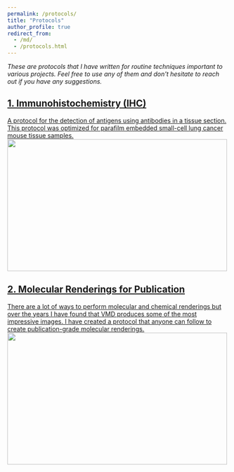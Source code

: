 ```yaml
---
permalink: /protocols/
title: "Protocols"
author_profile: true
redirect_from:
  - /md/
  - /protocols.html
---
```


<em>These are protocols that I have written for routine techniques important to various projects. Feel free to use any of them and don't hesitate to reach out if you have any suggestions.</em>

<h2><a href="/files/Protocols/IHC.pdf" target="_blank">1. Immunohistochemistry (IHC)</a></h2>
<a href="/files/Protocols/IHC.pdf" target="_blank">
A protocol for the detection of antigens using antibodies in a tissue section. This protocol was optimized for parafilm embedded small-cell lung cancer mouse tissue samples.<br/>
<img src='/~kastner/images/IHC.png' width='500' height='300'>
</a>

<h2><a href="/files/Protocols/Rendering_2019.pdf" target="_blank">2. Molecular Renderings for Publication</a></h2>
<a href="/files/Protocols/Rendering_2019.pdf" target="_blank">
There are a lot of ways to perform molecular and chemical renderings but over the years I have found that VMD produces some of the most impressive images. I have created a protocol that anyone can follow to create publication-grade molecular renderings.<br/>
<img src='/~kastner/images/vancomycin.png' width='500' height='300'>
</a>
